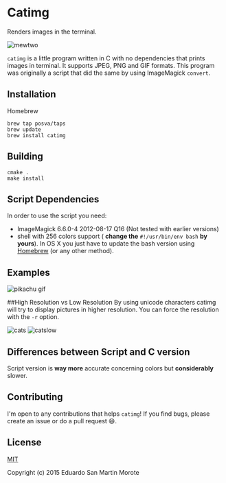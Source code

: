 Catimg
======

Renders images in the terminal.

![mewtwo](https://cloud.githubusercontent.com/assets/664177/10267523/f81296de-6a97-11e5-99d0-d2124bd6a9e3.png)

`catimg` is a little program written in C with no dependencies that prints images in terminal.
It supports JPEG, PNG and GIF formats. This program was originally a script that
did the same by using ImageMagick `convert`.

Installation
------------

Homebrew
```
brew tap posva/taps
brew update
brew install catimg
```

Building
--------

```
cmake .
make install
```

Script Dependencies
-------------------
In order to use the script you need:

* ImageMagick 6.6.0-4 2012-08-17 Q16 (Not tested with earlier versions)
* shell with 256 colors support ( __change the__ `#!/usr/bin/env bash` __by
    yours__). In OS X you just have to update the bash version using
    [Homebrew](http://brew.sh/) (or any other method).

Examples
--------

![pikachu gif](https://cloud.githubusercontent.com/assets/664177/10122393/6846151e-6518-11e5-9a21-9be0c0765267.gif)

##High Resolution vs Low Resolution
By using unicode characters catimg will try to display pictures in higher resolution. You can force the resolution with the `-r` option.

![cats](https://cloud.githubusercontent.com/assets/664177/10267481/da74d106-6a96-11e5-937d-efd452e53170.png)
![catslow](https://cloud.githubusercontent.com/assets/664177/10267494/07464a48-6a97-11e5-813e-0645f56b4c4f.png)

Differences between Script and C version
----------------------------------------

Script version is **way more** accurate concerning colors but **considerably**
slower.

Contributing
------------

I'm open to any contributions that helps `catimg`!  If you find bugs, please
create an issue or do a pull request :smile:.

License
-------

[MIT](http://opensource.org/licenses/MIT)

Copyright (c) 2015 Eduardo San Martin Morote
